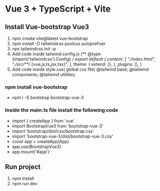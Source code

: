 # Vue 3 + TypeScript + Vite

## Install Vue-bootstrap Vue3
1. npm create vite@latest vue-bootstrap
2. npm install -D tailwindcss postcss autoprefixer
3. npx tailwindcss init -p
4. Add code inside tailwind.config.js
/** @type {import('tailwindcss').Config} */
export default {
  content: [
    "./index.html",
    "./src/**/*.{vue,js,ts,jsx,tsx}",
  ],
  theme: {
    extend: {},
  },
  plugins: [],
}
5. Add code inside style.css( global css file)
@tailwind base;
@tailwind components;
@tailwind utilities;
### npm install vue-bootstrap
- npm i -S bootstrap bootstrap-vue-3
### Inside the main.ts file install the following code
- import { createApp } from 'vue'  
- import BootstrapVue3 from 'bootstrap-vue-3'  
- import 'bootstrap/dist/css/bootstrap.css'  
- import 'bootstrap-vue-3/dist/bootstrap-vue-3.css'  
- const app = createApp(App)  
- app.use(BootstrapVue3)  
- app.mount('#app')  
## Run project
1. npm install
2. npm run dev
